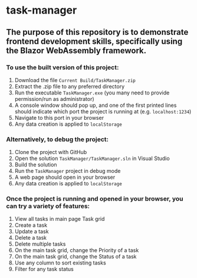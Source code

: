 # task-manager
 
## The purpose of this repository is to demonstrate frontend development skills, specifically using the Blazor WebAssembly framework.

### To use the built version of this project:

1. Download the file `Current Build/TaskManager.zip`
2. Extract the .zip file to any preferred directory
3. Run the executable `TaskManager.exe` (you many need to provide permission/run as administrator)
4. A console window should pop up, and one of the first printed lines should indicate which port the project is running at (e.g. `localhost:1234`)
5. Navigate to this port in your browser
6. Any data creation is applied to `localStorage`

### Alternatively, to debug the project:

1. Clone the project with GitHub
2. Open the solution `TaskManager/TaskManager.sln` in Visual Studio
3. Build the solution
4. Run the `TaskManager` project in debug mode
5. A web page should open in your browser
6. Any data creation is applied to `localStorage`

### Once the project is running and opened in your browser, you can try a variety of features:

1. View all tasks in main page Task grid
2. Create a task
3. Update a task
4. Delete a task
5. Delete multiple tasks
6. On the main task grid, change the Priority of a task
7. On the main task grid, change the Status of a task
8. Use any column to sort existing tasks
9. Filter for any task status